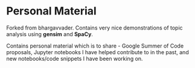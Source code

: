 # Personal Material

Forked from bhargavvader. Contains very nice demonstrations of topic analysis using **gensim** and **SpaCy**.

Contains personal material which is to share - Google Summer of Code proposals, Jupyter notebooks I have helped contribute to in the past, and new notebooks/code snippets I have been working on.
